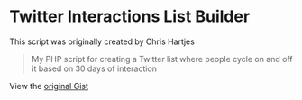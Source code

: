 # Twitter Interactions List Builder

This script was originally created by Chris Hartjes

> My PHP script for creating a Twitter list where people cycle on and off it based on 30 days of interaction

View the [original Gist](https://gist.github.com/chartjes/57e4470ef686d2fdcf5e496812d9fea1)